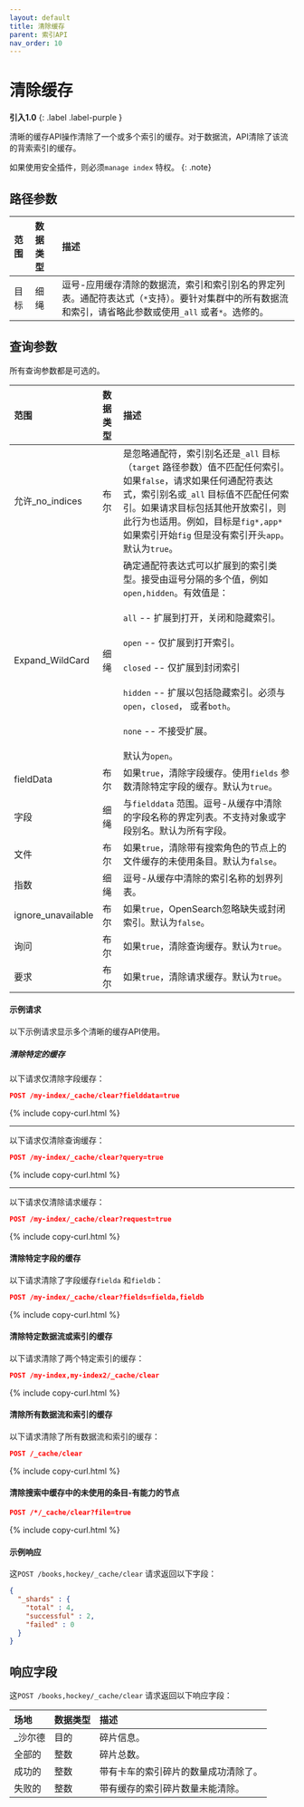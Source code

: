 ```yaml
---
layout: default
title: 清除缓存
parent: 索引API
nav_order: 10
---
```


# 清除缓存
**引入1.0**
{: .label .label-purple }

清晰的缓存API操作清除了一个或多个索引的缓存。对于数据流，API清除了该流的背索索引的缓存。


如果使用安全插件，则必须`manage index` 特权。
{: .note}

## 路径参数

| 范围| 数据类型| 描述|
:--- | :--- | :---
| 目标| 细绳| 逗号-应用缓存清除的数据流，索引和索引别名的界定列表。通配符表达式（`*`支持）。要针对集群中的所有数据流和索引，请省略此参数或使用`_all` 或者`*`。选修的。|


## 查询参数

所有查询参数都是可选的。

| 范围| 数据类型| 描述|
:--- | :--- | :---
| 允许_no_indices| 布尔| 是忽略通配符，索引别名还是`_all` 目标 （`target` 路径参数）值不匹配任何索引。如果`false`，请求如果任何通配符表达式，索引别名或`_all` 目标值不匹配任何索引。如果请求目标包括其他开放索引，则此行为也适用。例如，目标是`fig*,app*` 如果索引开始`fig` 但是没有索引开头`app`。默认为`true`。|
| Expand_WildCard| 细绳| 确定通配符表达式可以扩展到的索引类型。接受由逗号分隔的多个值，例如`open,hidden`。有效值是：<br /> <br />`all` -- 扩展到打开，关闭和隐藏索引。<br /> <br />`open` -- 仅扩展到打开索引。<br /> <br />`closed` -- 仅扩展到封闭索引<br /> <br />`hidden` -- 扩展以包括隐藏索引。必须与`open`，`closed`， 或者`both`。<br /> <br />`none` -- 不接受扩展。<br /> <br />默认为`open`。|
| fieldData| 布尔| 如果`true`，清除字段缓存。使用`fields` 参数清除特定字段的缓存。默认为`true`。|
| 字段| 细绳| 与`fielddata` 范围。逗号-从缓存中清除的字段名称的界定列表。不支持对象或字段别名。默认为所有字段。|
| 文件| 布尔| 如果`true`，清除带有搜索角色的节点上的文件缓存的未使用条目。默认为`false`。|
| 指数| 细绳| 逗号-从缓存中清除的索引名称的划界列表。|
| ignore_unavailable| 布尔| 如果`true`，OpenSearch忽略缺失或封闭索引。默认为`false`。|
| 询问| 布尔| 如果`true`，清除查询缓存。默认为`true`。|
| 要求| 布尔| 如果`true`，清除请求缓存。默认为`true`。|

#### 示例请求

以下示例请求显示多个清晰的缓存API使用。

##### 清除特定的缓存

以下请求仅清除字段缓存：

```json
POST /my-index/_cache/clear?fielddata=true
```
{% include copy-curl.html %}

<hr />

以下请求仅清除查询缓存：

```json
POST /my-index/_cache/clear?query=true
```
{% include copy-curl.html %}

<hr />

以下请求仅清除请求缓存：

```json
POST /my-index/_cache/clear?request=true
```
{% include copy-curl.html %}

#### 清除特定字段的缓存

以下请求清除了字段缓存`fielda` 和`fieldb`：

```json
POST /my-index/_cache/clear?fields=fielda,fieldb
```
{% include copy-curl.html %}

#### 清除特定数据流或索引的缓存

以下请求清除了两个特定索引的缓存：

```json
POST /my-index,my-index2/_cache/clear
```
{% include copy-curl.html %}

#### 清除所有数据流和索引的缓存

以下请求清除了所有数据流和索引的缓存：

```json
POST /_cache/clear
```
{% include copy-curl.html %}

#### 清除搜索中缓存中的未使用的条目-有能力的节点

```json
POST /*/_cache/clear?file=true 
```
{% include copy-curl.html %}

#### 示例响应

这`POST /books,hockey/_cache/clear` 请求返回以下字段：

```json
{
  "_shards" : {
    "total" : 4,
    "successful" : 2,
    "failed" : 0
  }
}
```

## 响应字段

这`POST /books,hockey/_cache/clear` 请求返回以下响应字段：

| 场地| 数据类型| 描述| 
:--- | :--- | :---
| _沙尔德| 目的| 碎片信息。|
| 全部的| 整数| 碎片总数。|
| 成功的| 整数| 带有卡车的索引碎片的数量成功清除了。|
| 失败的| 整数| 带有缓存的索引碎片数量未能清除。|

